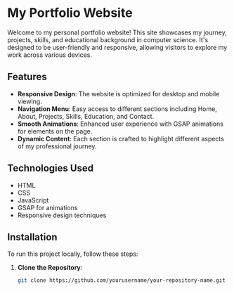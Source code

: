 # My Portfolio Website

Welcome to my personal portfolio website! This site showcases my journey, projects, skills, and educational background in computer science. It's designed to be user-friendly and responsive, allowing visitors to explore my work across various devices.

## Features

- **Responsive Design**: The website is optimized for desktop and mobile viewing.
- **Navigation Menu**: Easy access to different sections including Home, About, Projects, Skills, Education, and Contact.
- **Smooth Animations**: Enhanced user experience with GSAP animations for elements on the page.
- **Dynamic Content**: Each section is crafted to highlight different aspects of my professional journey.

## Technologies Used

- HTML
- CSS
- JavaScript
- GSAP for animations
- Responsive design techniques

## Installation

To run this project locally, follow these steps:

1. **Clone the Repository**:
   ```bash
   git clone https://github.com/yourusername/your-repository-name.git
